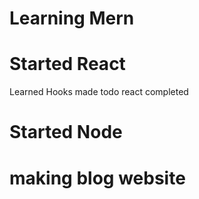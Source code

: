 # Learning Mern
# Started React
Learned Hooks 
made todo
react  completed
# Started Node
# making blog website
